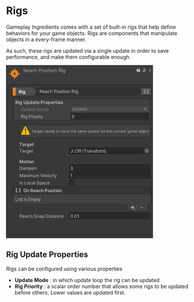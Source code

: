 # Rigs

Gameplay Ingredients comes with a set of built-in rigs that help define behaviors for your game objects. Rigs are components that manipulate objects in a every-frame manner.

As such, these rigs are updated via a single update in order to save performance, and make them configurable enough.

![](images/rigs.png)

## Rig Update Properties

Rigs can be configured using various properties

* **Update Mode** : in which update loop the rig can be updated
* **Rig Priority** : a scalar order number that allows some rigs to be updated before others. Lower values are updated first.

